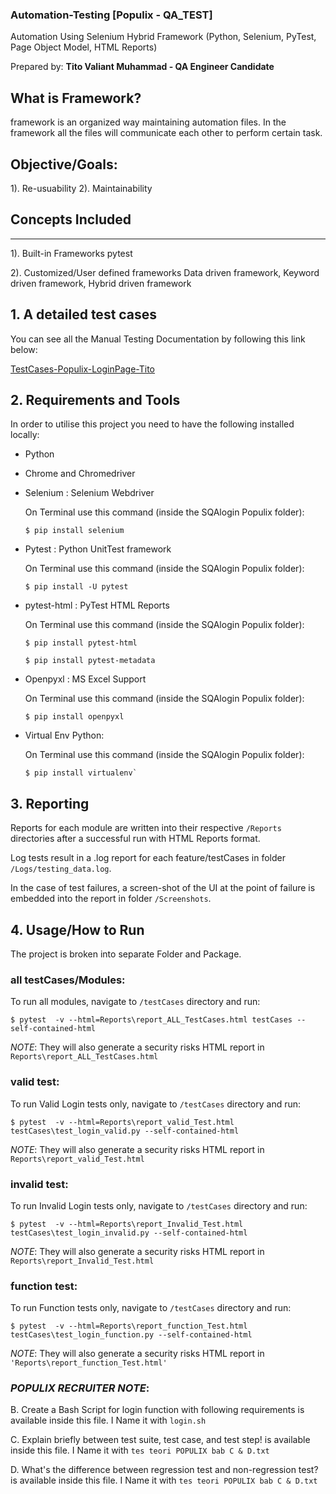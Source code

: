 ### Automation-Testing [Populix - QA_TEST]
Automation Using Selenium Hybrid Framework
(Python, Selenium, PyTest, Page Object Model, HTML Reports)

Prepared by:
**Tito Valiant Muhammad - QA Engineer Candidate**

## What is Framework?
framework is an organized way maintaining automation files.
In the framework all the files will communicate each other to perform certain task.

## Objective/Goals:
1). Re-usuability
2). Maintainability

## Concepts Included
-------------------
1). Built-in Frameworks
    pytest

2). Customized/User defined frameworks
    Data driven framework, Keyword driven framework, Hybrid driven framework

## 1. A detailed test cases 
You can see all the Manual Testing Documentation by following this link below:

<a href="https://docs.google.com/spreadsheets/d/1hgLmoNVobe1XqgH3Cte2qNL4rGBdz0infacAozNEuqk/edit?usp=sharing">TestCases-Populix-LoginPage-Tito</a>

## 2. Requirements and Tools

In order to utilise this project you need to have the following installed locally:

* Python
* Chrome and Chromedriver
* Selenium : Selenium Webdriver
    
    On Terminal use this command (inside the SQAlogin Populix folder):
    ```
    $ pip install selenium
    ```
* Pytest : Python UnitTest framework
    
    On Terminal use this command (inside the SQAlogin Populix folder):
    ```
    $ pip install -U pytest
    ```
* pytest-html : PyTest HTML Reports
    
    On Terminal use this command (inside the SQAlogin Populix folder):
    ```
    $ pip install pytest-html
    ```
    ```
    $ pip install pytest-metadata
    ```
* Openpyxl : MS Excel Support
    
    On Terminal use this command (inside the SQAlogin Populix folder):
    ```
    $ pip install openpyxl
    ```
* Virtual Env Python:
    
    On Terminal use this command (inside the SQAlogin Populix folder):
    ```
    $ pip install virtualenv`
    ```
## 3. Reporting

Reports for each module are written into their respective `/Reports` directories after a successful run with HTML Reports format.

Log tests result in a .log report for each feature/testCases in folder `/Logs/testing_data.log`.

In the case of test failures, a screen-shot of the UI at the point of failure is embedded into the report in folder `/Screenshots`.

## 4. Usage/How to Run

The project is broken into separate Folder and Package.

### all testCases/Modules:
To run all modules, navigate to `/testCases` directory and run:

`$ pytest  -v --html=Reports\report_ALL_TestCases.html testCases --self-contained-html`

*NOTE*: They will also generate a security risks HTML report in `Reports\report_ALL_TestCases.html`

### valid test:
To run Valid Login tests only, navigate to `/testCases` directory and run:

`$ pytest  -v --html=Reports\report_valid_Test.html testCases\test_login_valid.py --self-contained-html`

*NOTE*: They will also generate a security risks HTML report in `Reports\report_valid_Test.html`

### invalid test:
To run Invalid Login tests only, navigate to `/testCases` directory and run:

`$ pytest  -v --html=Reports\report_Invalid_Test.html testCases\test_login_invalid.py --self-contained-html`

*NOTE*: They will also generate a security risks HTML report in `Reports\report_Invalid_Test.html`

### function test:
To run Function tests only, navigate to `/testCases` directory and run:

`$ pytest  -v --html=Reports\report_function_Test.html testCases\test_login_function.py --self-contained-html`

*NOTE*: They will also generate a security risks HTML report in `'Reports\report_function_Test.html'`

### *POPULIX RECRUITER NOTE*: 

B. Create a Bash Script for login function with following requirements is available inside this file. I Name it with `login.sh`

C. Explain briefly between test suite, test case, and test step! is available inside this file. I Name it with `tes teori POPULIX bab C & D.txt`

D. What's the difference between regression test and non-regression test? is available inside this file. I Name it with `tes teori POPULIX bab C & D.txt`
